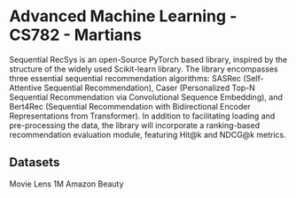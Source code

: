 ﻿# Advanced Machine Learning - CS782 - Martians

Sequential RecSys is an open-Source PyTorch based library, inspired by the structure of the widely used Scikit-learn library. The library encompasses three essential sequential recommendation algorithms: SASRec (Self-Attentive Sequential Recommendation), Caser (Personalized Top-N Sequential Recommendation via Convolutional Sequence Embedding), and Bert4Rec (Sequential Recommendation with Bidirectional Encoder Representations from Transformer). In addition to facilitating loading and pre-processing the data, the library will incorporate a ranking-based recommendation evaluation module, featuring Hit@k and NDCG@k metrics.

## Datasets

Movie Lens 1M
Amazon Beauty
